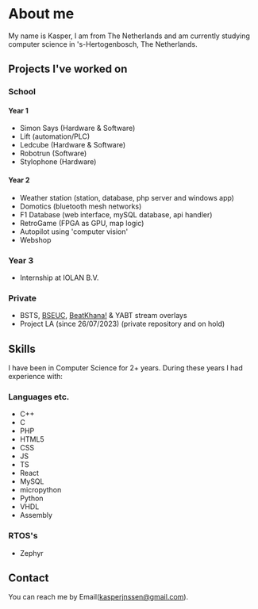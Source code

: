 # **About me**
My name is Kasper, I am from The Netherlands and am currently studying computer science in 's-Hertogenbosch, The Netherlands.

## Projects I've worked on
### School
#### Year 1
- Simon Says (Hardware & Software)
- Lift (automation/PLC)
- Ledcube (Hardware & Software)
- Robotrun (Software)
- Stylophone (Hardware)
#### Year 2
- Weather station (station, database, php server and windows app)
- Domotics (bluetooth mesh networks)
- F1 Database (web interface, mySQL database, api handler)
- RetroGame (FPGA as GPU, map logic)
- Autopilot using 'computer vision'
- Webshop

### Year 3
- Internship at IOLAN B.V.

### Private
- BSTS, [BSEUC](https://bseuc.eu/), [BeatKhana!](https://beatkhana.com/) & YABT stream overlays
- Project LA (since 26/07/2023) (private repository and on hold)
 
<!-- ### Still a WIP -->
## **Skills**
I have been in Computer Science for 2+ years. During these years I had experience with:
### Languages etc.
- C++
- C
- PHP
- HTML5
- CSS
- JS
- TS
- React
- MySQL
- micropython
- Python
- VHDL
- Assembly
  
### RTOS's
- Zephyr
  
## Contact
You can reach me by Email(kasperjnssen@gmail.com).

<!--## Stats
[![Anurag's GitHub stats](https://github-readme-stats.vercel.app/api?username=kasper201&show_icons=true&theme=transparent)](https://github.com/anuraghazra/github-readme-stats)

These are based of my public repositories :)-->
<!--
**kasper201/kasper201** is a ✨ _special_ ✨ repository because its `README.md` (this file) appears on your GitHub profile.

-->
